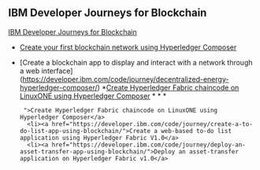  ## IBM Developer Journeys for Blockchain
 
[IBM Developer Journeys for Blockchain](https://developer.ibm.com/code/journey/category/blockchain/) 		

* [Create your first blockchain network using Hyperledger Composer](https://developer.ibm.com/code/journey/build-a-blockchain-network/) 
* [Create a blockchain app to display and interact with a network through a web interface] (https://developer.ibm.com/code/journey/decentralized-energy-hyperledger-composer/)
*[Create Hyperledger Fabric chaincode on LinuxONE using Hyperledger Composer](https://developer.ibm.com/code/journey/run-blockchain-technology-on-a-linux-mainframe/)
*[]()
*[]()
*[]()

       ">Create Hyperledger Fabric chaincode on LinuxONE using Hyperledger Composer</a>
		<li><a href="https://developer.ibm.com/code/journey/create-a-to-do-list-app-using-blockchain/">Create a web-based to-do list application using Hyperledger Fabric V1.0</a>
		<li><a href="https://developer.ibm.com/code/journey/deploy-an-asset-transfer-app-using-blockchain/">Deploy an asset-transfer application on Hyperledger Fabric v1.0</a>
  </body>
